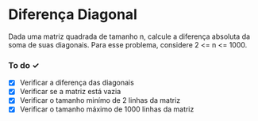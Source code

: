 # Diferença Diagonal
Dada uma matriz quadrada de tamanho n, calcule a diferença absoluta da soma de suas diagonais.
Para esse problema, considere 2 <= n <= 1000.

### To do ✓
- [x] Verificar a diferença das diagonais
- [x] Verificar se a matriz está vazia 
- [x] Verificar o tamanho minímo de 2 linhas da matriz 
- [x] Verificar o tamanho máximo de 1000 linhas da matriz 
